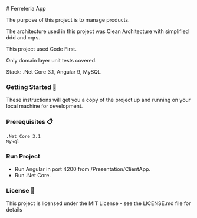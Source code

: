 ﻿﻿# Ferreteria App

The purpose of this project is to manage products.

The architecture used in this project was Clean Architecture with simplified ddd and cqrs.

This project used Code First.

Only domain layer unit tests covered.

Stack: .Net Core 3.1, Angular 9, MySQL

### Getting Started 🚀

These instructions will get you a copy of the project up and running on your local machine for development.

### Prerequisites 📋
```
.Net Core 3.1   
MySql
```

### Run Project

* Run Angular in port 4200 from /Presentation/ClientApp.
* Run .Net Core.

### License 📄

This project is licensed under the MIT License - see the LICENSE.md file for details 
